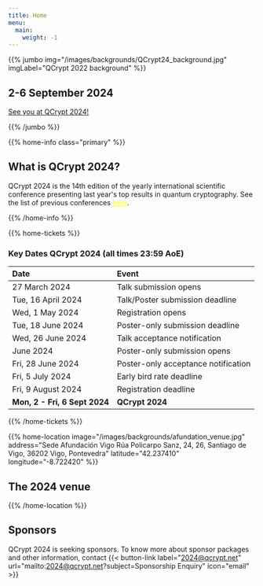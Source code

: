 ```yaml
---
title: Home
menu:
  main:
    weight: -1
---
```

<!-- JUMBO -->
{{% jumbo img="/images/backgrounds/QCrypt24_background.jpg" imgLabel="QCrypt 2022 background" %}}

## 2-6 September 2024


<a class="btn primary btn-lg" href="">
    See you at QCrypt 2024!
</a>







{{% /jumbo %}}

<!-- CNCF LOGO
{{% home-info what="" class="primary" %}}

<h3 style="text-align:center;">Supported by</h2>
<img src="/images/logos/cncf-white.png" alt="cncf-logo" style="width:50%;margin-left:auto;margin-right:auto;display: block;"/>
{{% /home-info %}}

-->


<!-- YOUTUBE SECTION
{{< youtube-section link="i-MKPPKWJuE" title="Watch 2018 best moments" class="" >}}
 -->

<!-- INFO -->
{{% home-info class="primary" %}}

## What is QCrypt 2024?

QCrypt 2024 is the 14th edition of the yearly international scientific conference presenting last year's top results in quantum cryptography. See the list of previous conferences <a style="color: yellow" href="/charter/#history-of-qcrypt">here</a>.

{{% /home-info %}}

{{% home-tickets %}}

### <strong>Key Dates QCrypt 2024 (all times 23:59 AoE)</strong>
|Date |Event|
|:----|:----|
| 27 March 2024  | <!-- <a href="https://hotcrp.science.uva.nl/" target="_blank"> -->  Talk submission opens|
| Tue, 16 April 2024|  Talk/Poster submission deadline |
| Wed, 1 May 2024 |  Registration opens |
|Tue, 18 June 2024|Poster-only submission deadline|
| Wed, 26 June 2024| Talk acceptance notification |
|June 2024| Poster-only submission opens|
|Fri, 28 June 2024| Poster-only acceptance notification|
|Fri, 5 July 2024| Early bird rate deadline|
|Fri, 9 August 2024| Registration deadline|
|<strong>Mon, 2 - Fri, 6 Sept 2024 </strong>| <strong>QCrypt 2024</strong>|

<!-- SPEAKERS -->
<!-- BREAKS JUMBO IMAGE -->
{{% /home-tickets %}}



<!-- THE MAP -->
{{% home-location
    image="/images/backgrounds/afundation_venue.jpg"
    address="Sede Afundación Vigo Rúa Policarpo Sanz, 24, 26, Santiago de Vigo, 36202 Vigo, Pontevedra"
    latitude="42.237410"
    longitude="-8.722420"
    %}}

## The 2024 venue

{{% /home-location %}}


<!--{{% partners categories="gold,silver,bronze,community" %}}-->



## Sponsors

<!--{{% partners categories="gold,silver,community" %}}

{{% /partners %}}-->

QCrypt 2024 is seeking sponsors. To know more about sponsor packages and other information, contact {{< button-link label="2024@qcrypt.net" url="mailto:2024@qcrypt.net?subject=Sponsorship Enquiry" icon="email" >}} 

<!-- {{% /partners %}} -->

